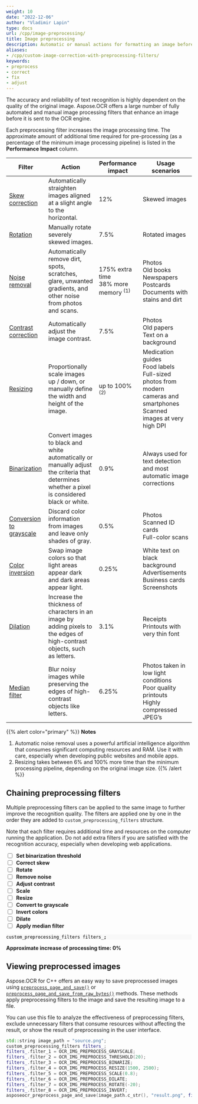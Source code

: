 ```yaml
---
weight: 10
date: "2022-12-06"
author: "Vladimir Lapin"
type: docs
url: /cpp/image-preprocessing/
title: Image preprocessing
description: Automatic or manual actions for formatting an image before sending it for recognition.
aliases:
- /cpp/custom-image-correction-with-preprocessing-filters/
keywords:
- preprocess
- correct
- fix
- adjust
---
```


<style>
	#filters-chain > div {
		display: flex;
		align-items: center;
	}

	#filters-chain > div > label {
		margin: 0 0 0 7px;
		font-weight: 700;
	}

	.hidden {
		display: none !important;
	}
</style>

The accuracy and reliability of text recognition is highly dependent on the quality of the original image. Aspose.OCR offers a large number of fully automated and manual image processing filters that enhance an image before it is sent to the OCR engine.

Each preprocessing filter increases the image processing time. The approximate amount of additional time required for pre-processing (as a percentage of the minimum image processing pipeline) is listed in the **Performance Impact** column.

Filter | Action | Performance impact | Usage scenarios
------ | ------ | ------------------ | ---------------
[Skew correction](/ocr/cpp/deskew/#automatic-skew-correction) | Automatically straighten images aligned at a slight angle to the horizontal. | 12% | Skewed images
[Rotation](/ocr/cpp/deskew/#manual-skew-correction) | Manually rotate severely skewed images. | 7.5% | Rotated images
[Noise removal](/ocr/cpp/denoise/) | Automatically remove dirt, spots, scratches, glare, unwanted gradients, and other noise from photos and scans. | 175% extra time<br />38% more memory <sup>(1)</sup> | Photos<br />Old books<br />Newspapers<br />Postcards<br />Documents with stains and dirt
[Contrast correction](/ocr/cpp/contrast/) | Automatically adjust the image contrast. | 7.5% | Photos<br />Old papers<br />Text on a background
[Resizing](/ocr/cpp/resize/) | Proportionally scale images up / down, or manually define the width and height of the image. | up to 100% <sup>(2)</sup> | Medication guides<br />Food labels<br />Full-sized photos from modern cameras and smartphones<br />Scanned images at very high DPI
[Binarization](/ocr/cpp/binarization/) | Convert images to black and white automatically or manually adjust the criteria that determines whether a pixel is considered black or white. | 0.9% |  Always used for text detection and most automatic image corrections
[Conversion to grayscale](/ocr/cpp/grayscale/) | Discard color information from images and leave only shades of gray. | 0.5% | Photos<br />Scanned ID cards<br />Full-color scans
[Color inversion](/ocr/cpp/invert/) | Swap image colors so that light areas appear dark and dark areas appear light. | 0.25% | White text on black background<br />Advertisements<br />Business cards<br />Screenshots
[Dilation](/ocr/cpp/dilate/) | Increase the thickness of characters in an image by adding pixels to the edges of high-contrast objects, such as letters. | 3.1% | Receipts<br />Printouts with very thin font
[Median filter](/ocr/cpp/median/) | Blur noisy images while preserving the edges of high-contrast objects like letters. | 6.25% | Photos taken in low light conditions<br />Poor quality printouts<br />Highly compressed JPEG’s

{{% alert color="primary" %}}
**Notes**

1. Automatic noise removal uses a powerful artificial intelligence algorithm that consumes significant computing resources and RAM. Use it with care, especially when developing public websites and mobile apps.
2. Resizing takes between 6% and 100% more time than the minimum processing pipeline, depending on the original image size.
{{% /alert %}}

## Chaining preprocessing filters

Multiple preprocessing filters can be applied to the same image to further improve the recognition quality. The filters are applied one by one in the order they are added to `custom_preprocessing_filters` structure.

Note that each filter requires additional time and resources on the computer running the application. Do not add extra filters if you are satisfied with the recognition accuracy, especially when developing web applications.

<div id="filters-chain">
	<div>
		<input type="checkbox" id="threshold" impact="0.9" />
		<label for="threshold">Set binarization threshold</label>
	</div>
	<div>
		<input type="checkbox" id="deskew" impact="12" />
		<label for="deskew">Correct skew</label>
	</div>
	<div>
		<input type="checkbox" id="rotate" impact="7.5" />
		<label for="rotate">Rotate</label>
	</div>
	<div>
		<input type="checkbox" id="denoise" impact="175" />
		<label for="denoise">Remove noise</label>
	</div>
	<div>
		<input type="checkbox" id="contrast" impact="7.5" />
		<label for="contrast">Adjust contrast</label>
	</div>
	<div>
		<input type="checkbox" id="scale" impact="6" />
		<label for="scale">Scale</label>
	</div>
	<div>
		<input type="checkbox" id="resize" impact="6" />
		<label for="resize">Resize</label>
	</div>
	<div>
		<input type="checkbox" id="grayscale" impact="0.5" />
		<label for="grayscale">Convert to grayscale</label>
	</div>
	<div>
		<input type="checkbox" id="invert" impact="0.25" />
		<label for="invert">Invert colors</label>
	</div>
	<div>
		<input type="checkbox" id="dilate" impact="3.1" />
		<label for="dilate">Dilate</label>
	</div>
	<div>
		<input type="checkbox" id="median" impact="6.25" />
		<label for="median">Apply median filter</label>
	</div>
</div>

<div class="highlight"><pre tabindex="0" style="background-color:#f8f8f8;-moz-tab-size:4;-o-tab-size:4;tab-size:4;"><code class="language-cpp" data-lang="cpp"><span style="display:flex;"><span><span style="color:#000">custom_preprocessing_filters</span> <span style="color:#000">filters_</span><span style="color:#000;font-weight:bold">;</span>
</span></span><span style="display:flex;" id="threshold-code" class="hidden"><span><span style="color:#000">filters_</span><span style="color:#000;font-weight:bold">.</span><span style="color:#000">filter_1</span> <span style="color:#ce5c00;font-weight:bold">=</span> <span style="color:#000">OCR_IMG_PREPROCESS_THRESHOLD</span><span style="color:#000;font-weight:bold">({</span><span style="color:#000">THRESHOLD</span><span style="color:#000;font-weight:bold">});</span>
</span></span><span style="display:flex;" id="deskew-code" class="hidden"><span><span style="color:#000">filters_</span><span style="color:#000;font-weight:bold">.</span><span style="color:#000">filter_2</span> <span style="color:#ce5c00;font-weight:bold">=</span> <span style="color:#000">OCR_IMG_PREPROCESS_AUTOSKEW</span><span style="color:#000;font-weight:bold">;</span>
</span></span><span style="display:flex;" id="rotate-code" class="hidden"><span><span style="color:#000">filters_</span><span style="color:#000;font-weight:bold">.</span><span style="color:#000">filter_3</span> <span style="color:#ce5c00;font-weight:bold">=</span> <span style="color:#000">OCR_IMG_PREPROCESS_ROTATE</span><span style="color:#000;font-weight:bold">({</span><span style="color:#000">ANGLE</span><span style="color:#000;font-weight:bold">});</span>
</span></span><span style="display:flex;" id="denoise-code" class="hidden"><span><span style="color:#000">filters_</span><span style="color:#000;font-weight:bold">.</span><span style="color:#000">filter_4</span> <span style="color:#ce5c00;font-weight:bold">=</span> <span style="color:#000">OCR_IMG_PREPROCESS_AUTODENOISING</span><span style="color:#000;font-weight:bold">;</span>
</span></span><span style="display:flex;" id="contrast-code" class="hidden"><span><span style="color:#000">filters_</span><span style="color:#000;font-weight:bold">.</span><span style="color:#000">filter_5</span> <span style="color:#ce5c00;font-weight:bold">=</span> <span style="color:#000">OCR_IMG_PREPROCESS_CONTRAST_CORRECTION</span><span style="color:#000;font-weight:bold">;</span>
</span></span><span style="display:flex;" id="scale-code" class="hidden"><span><span style="color:#000">filters_</span><span style="color:#000;font-weight:bold">.</span><span style="color:#000">filter_6</span> <span style="color:#ce5c00;font-weight:bold">=</span> <span style="color:#000">OCR_IMG_PREPROCESS_SCALE</span><span style="color:#000;font-weight:bold">({</span><span style="color:#000">RATIO</span><span style="color:#000;font-weight:bold">});</span>
</span></span><span style="display:flex;" id="resize-code" class="hidden"><span><span style="color:#000">filters_</span><span style="color:#000;font-weight:bold">.</span><span style="color:#000">filter_7</span> <span style="color:#ce5c00;font-weight:bold">=</span> <span style="color:#000">OCR_IMG_PREPROCESS_RESIZE</span><span style="color:#000;font-weight:bold">({</span><span style="color:#000">WIDTH</span><span style="color:#000;font-weight:bold">},</span> <span style="color:#000;font-weight:bold">{</span><span style="color:#000">HEIGHT</span><span style="color:#000;font-weight:bold">});</span>
</span></span><span style="display:flex;" id="grayscale-code" class="hidden"><span><span style="color:#000">filters_</span><span style="color:#000;font-weight:bold">.</span><span style="color:#000">filter_8</span> <span style="color:#ce5c00;font-weight:bold">=</span> <span style="color:#000">OCR_IMG_PREPROCESS_GRAYSCALE</span><span style="color:#000;font-weight:bold">;</span>
</span></span><span style="display:flex;" id="invert-code" class="hidden"><span><span style="color:#000">filters_</span><span style="color:#000;font-weight:bold">.</span><span style="color:#000">filter_9</span> <span style="color:#ce5c00;font-weight:bold">=</span> <span style="color:#000">OCR_IMG_PREPROCESS_INVERT</span><span style="color:#000;font-weight:bold">;</span>
</span></span><span style="display:flex;" id="dilate-code" class="hidden"><span><span style="color:#000">filters_</span><span style="color:#000;font-weight:bold">.</span><span style="color:#000">filter_10</span> <span style="color:#ce5c00;font-weight:bold">=</span> <span style="color:#000">OCR_IMG_PREPROCESS_DILATE</span><span style="color:#000;font-weight:bold">;</span>
</span></span><span style="display:flex;" id="median-code" class="hidden"><span><span style="color:#000">filters_</span><span style="color:#000;font-weight:bold">.</span><span style="color:#000">filter_11</span> <span style="color:#ce5c00;font-weight:bold">=</span> <span style="color:#000">OCR_IMG_PREPROCESS_MEDIAN</span><span style="color:#000;font-weight:bold">;</span>
</span></span></code></pre></div>

**Approximate increase of processing time: <span id="impact-time">0</span>%**

## Viewing preprocessed images

Aspose.OCR for C++ offers an easy way to save preprocessed images using [`preprocess_page_and_save()`](https://reference.aspose.com/ocr/cpp/groupAspose#ga69cc8aa64a4cd77628f3b273c3d41645) or [`preprocess_page_and_save_from_raw_bytes()`](https://reference.aspose.com/ocr/cpp/groupAspose#ga08dd0476f72f50bd13fc1445191b8057) methods. These methods apply preprocessing filters to the image and save the resulting image to a file.

You can use this file to analyze the effectiveness of preprocessing filters, exclude unnecessary filters that consume resources without affecting the result, or show the result of preprocessing in the user interface.

```cpp
std::string image_path = "source.png";
custom_preprocessing_filters filters_;
filters_.filter_1 = OCR_IMG_PREPROCESS_GRAYSCALE;
filters_.filter_2 = OCR_IMG_PREPROCESS_THRESHOLD(20);
filters_.filter_3 = OCR_IMG_PREPROCESS_BINARIZE;
filters_.filter_4 = OCR_IMG_PREPROCESS_RESIZE(1500, 2500);
filters_.filter_5 = OCR_IMG_PREPROCESS_SCALE(0.8);
filters_.filter_6 = OCR_IMG_PREPROCESS_DILATE;
filters_.filter_7 = OCR_IMG_PREPROCESS_ROTATE(-20);
filters_.filter_8 = OCR_IMG_PREPROCESS_INVERT;
asposeocr_preprocess_page_and_save(image_path.c_str(), "result.png", filters_);
```

<script>
window.addEventListener("load", function(){
	$("#filters-chain input").change(applyFilter);
});

function applyFilter()
{
	let status = $(this).prop("checked");
	switch($(this).attr("id"))
	{
		case "threshold":
			if(status) $("#threshold-code").removeClass("hidden");
			else $("#threshold-code").addClass("hidden");
			break;
		case "deskew":
			if(status) $("#deskew-code").removeClass("hidden");
			else $("#deskew-code").addClass("hidden");
			if(status)
			{
				$("#rotate").prop("checked", false);
				$("#rotate-code").addClass("hidden");
			}
			break;
		case "rotate":
			if(status) $("#rotate-code").removeClass("hidden");
			else $("#rotate-code").addClass("hidden");
			if(status)
			{
				$("#deskew").prop("checked", false);
				$("#deskew-code").addClass("hidden");
			}
			break;
		case "denoise":
			if(status) $("#denoise-code").removeClass("hidden");
			else $("#denoise-code").addClass("hidden");
			break;
		case "contrast":
			if(status) $("#contrast-code").removeClass("hidden");
			else $("#contrast-code").addClass("hidden");
			break;
		case "scale":
			if(status) $("#scale-code").removeClass("hidden");
			else $("#scale-code").addClass("hidden");
			if(status)
			{
				$("#resize").prop("checked", false);
				$("#resize-code").addClass("hidden");
			}
			break;
		case "resize":
			if(status) $("#resize-code").removeClass("hidden");
			else $("#resize-code").addClass("hidden");
			if(status)
			{
				$("#scale").prop("checked", false);
				$("#scale-code").addClass("hidden");
			}
			break;
		case "grayscale":
			if(status) $("#grayscale-code").removeClass("hidden");
			else $("#grayscale-code").addClass("hidden");
			break;
		case "invert":
			if(status) $("#invert-code").removeClass("hidden");
			else $("#invert-code").addClass("hidden");
			break;
		case "dilate":
			if(status) $("#dilate-code").removeClass("hidden");
			else $("#dilate-code").addClass("hidden");
			break;
		case "median":
			if(status) $("#median-code").removeClass("hidden");
			else $("#median-code").addClass("hidden");
			if(status)
			{
				$("#grayscale").prop("checked", false);
				$("#grayscale-code").addClass("hidden");
			}
			break;
		default:
			break;
	}
	let total=0;
	$("#filters-chain input").each(function(){
		let box = $(this);
		if(box.prop("checked")) total += parseFloat(box.attr("impact"));
	});
	$("#impact-time").text(total);
}
</script>